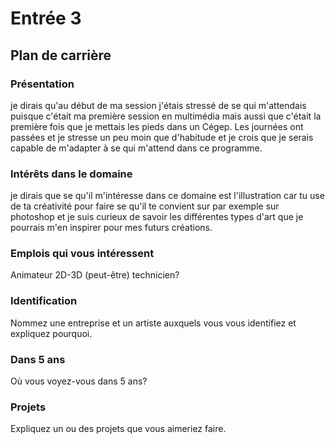 # Entrée 3
## Plan de carrière

### Présentation
je dirais qu'au début de ma session j'étais stressé de se qui m'attendais puisque c'était ma première session en multimédia mais aussi que c'était la première fois que je mettais les pieds dans un Cégep. Les journées ont passées et je stresse un peu moin que d'habitude et je crois que je serais capable de m'adapter à se qui m'attend dans ce programme.

### Intérêts dans le domaine
je dirais que se qu'il m'intéresse dans ce domaine est l'illustration car tu use de ta créativité pour faire se qu'il te convient sur par exemple sur photoshop et je suis curieux de savoir les différentes types d'art que je pourrais m'en inspirer pour mes futurs créations. 

### Emplois qui vous intéressent
Animateur 2D-3D (peut-être)
technicien?

### Identification
Nommez une entreprise et un artiste auxquels vous vous identifiez et expliquez pourquoi. 

### Dans 5 ans
Où vous voyez-vous dans 5 ans? 

### Projets
Expliquez un ou des projets que vous aimeriez faire. 

